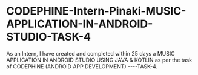 # CODEPHINE-Intern-Pinaki-MUSIC-APPLICATION-IN-ANDROID-STUDIO-TASK-4
As an Intern, I have created and completed within 25 days a MUSIC APPLICATION IN ANDROID STUDIO USING JAVA &amp; KOTLIN  as per the task of CODEPHINE (ANDROID APP DEVELOPMENT) ----TASK-4.
